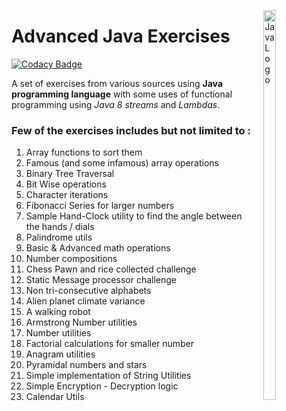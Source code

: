 <img src="https://seeklogo.com/images/J/java-logo-7F8B35BAB3-seeklogo.com.png"
     alt="Java Logo"
     style="float: right; margin-left: 10px; width:20%; height:40%;" 
     align="right"/>

# Advanced Java Exercises

[![Codacy Badge](https://api.codacy.com/project/badge/Grade/90a4e8d774414db5a3805b2d62fd2f4e)](https://app.codacy.com/app/Vignesh-Durairaj/Java-Exercises?utm_source=github.com&utm_medium=referral&utm_content=Vignesh-Durairaj/Java-Exercises&utm_campaign=Badge_Grade_Dashboard)

A set of exercises from various sources using **Java programming language** with some uses of functional programming using *Java 8 streams* and *Lambdas*.

### Few of the exercises includes but not limited to :

1. Array functions to sort them
2. Famous (and some infamous) array operations
3. Binary Tree Traversal
4. Bit Wise operations
5. Character iterations
6. Fibonacci Series for larger numbers
7. Sample Hand-Clock utility to find the angle between the hands / dials
8. Palindrome utils
9. Basic & Advanced math operations
10. Number compositions
11. Chess Pawn and rice collected challenge
12. Static Message processor challenge
13. Non tri-consecutive alphabets
14. Alien planet climate variance
15. A walking robot
16. Armstrong Number utilities
17. Number utilities
18. Factorial calculations for smaller number
19. Anagram utilities
20. Pyramidal numbers and stars
21. Simple implementation of String Utilities
22. Simple Encryption - Decryption logic
23. Calendar Utils

